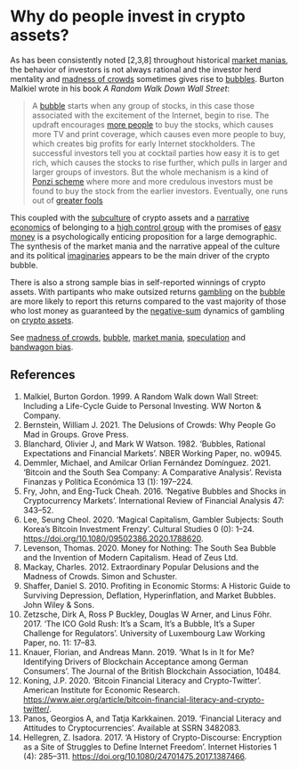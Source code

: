 # Why do people invest in crypto assets?
As has been consistently noted [2,3,8] throughout historical [market manias](../concepts/market-mania.md), the behavior of investors is not always rational and the investor herd mentality and [madness of crowds](../concepts/madness-crowds.md) sometimes gives rise to [bubbles](../concepts/bubble.md). Burton Malkiel wrote in his book *A Random Walk Down Wall Street*:

> A [bubble](../concepts/bubble.md) starts when any group of stocks, in this case those associated with the excitement of the Internet, begin to rise. The updraft encourages [more people](../concepts/bandwagon-bias.md) to buy the stocks, which causes more TV and print coverage, which causes even more people to buy, which creates big profits for early Internet stockholders. The successful investors tell you at cocktail parties how easy it is to get rich, which causes the stocks to rise further, which pulls in larger and larger groups of investors. But the whole mechanism is a kind of [Ponzi scheme](../concepts/ponzi-scheme.md) where more and more credulous investors must be found to buy the stock from the earlier investors. Eventually, one runs out of [greater fools](../concepts/greater-fool-theory.md)

This coupled with the [subculture](is-weird-culture.md) of crypto assets and a [narrative economics](../concepts/narrative-economics.md) of belonging to a [high control group](../concepts/high-control-group.md) with the promises of [easy money](../concepts/ponzi-scheme.md) is a psychologically enticing proposition for a large demographic. The synthesis of the market mania and the narrative appeal of the culture and its political [imaginaries](is-narrative-economics.md) appears to be the main driver of the crypto bubble.

There is also a strong sample bias in self-reported winnings of crypto assets. With partipants who make outsized returns [gambling](../concepts/gambling.md) on the [bubble](../concepts/bubble.md) are more likely to report this returns compared to the vast majority of those who lost money as guaranteed by the [negative-sum](../concepts/zero-sum-game.md) dynamics of gambling on [crypto assets](../concepts/cryptoasset.md).

See [madness of crowds](../concepts/madness-crowds.md), [bubble](../concepts/bubble.md), [market mania](../concepts/market-mania.md), [speculation](../concepts/speculation.md) and [bandwagon bias](../concepts/bandwagon-bias.md).

## References
1. Malkiel, Burton Gordon. 1999. A Random Walk down Wall Street: Including a Life-Cycle Guide to Personal Investing. WW Norton & Company.
1. Bernstein, William J. 2021. The Delusions of Crowds: Why People Go Mad in Groups. Grove Press.
1. Blanchard, Olivier J, and Mark W Watson. 1982. ‘Bubbles, Rational Expectations and Financial Markets’. NBER Working Paper, no. w0945.
1. Demmler, Michael, and Amilcar Orlian Fernández Domínguez. 2021. ‘Bitcoin and the South Sea Company: A Comparative Analysis’. Revista Finanzas y Política Económica 13 (1): 197–224.
1. Fry, John, and Eng-Tuck Cheah. 2016. ‘Negative Bubbles and Shocks in Cryptocurrency Markets’. International Review of Financial Analysis 47: 343–52.
1. Lee, Seung Cheol. 2020. ‘Magical Capitalism, Gambler Subjects: South Korea’s Bitcoin Investment Frenzy’. Cultural Studies 0 (0): 1–24. https://doi.org/10.1080/09502386.2020.1788620.
1. Levenson, Thomas. 2020. Money for Nothing: The South Sea Bubble and the Invention of Modern Capitalism. Head of Zeus Ltd.
1. Mackay, Charles. 2012. Extraordinary Popular Delusions and the Madness of Crowds. Simon and Schuster.
1. Shaffer, Daniel S. 2010. Profiting in Economic Storms: A Historic Guide to Surviving Depression, Deflation, Hyperinflation, and Market Bubbles. John Wiley & Sons.
1. Zetzsche, Dirk A, Ross P Buckley, Douglas W Arner, and Linus Föhr. 2017. ‘The ICO Gold Rush: It’s a Scam, It’s a Bubble, It’s a Super Challenge for Regulators’. University of Luxembourg Law Working Paper, no. 11: 17–83.
1. Knauer, Florian, and Andreas Mann. 2019. ‘What Is in It for Me? Identifying Drivers of Blockchain Acceptance among German Consumers’. The Journal of the British Blockchain Association, 10484.
1. Koning, J.P. 2020. ‘Bitcoin Financial Literacy and Crypto-Twitter’. American Institute for Economic Research. https://www.aier.org/article/bitcoin-financial-literacy-and-crypto-twitter/.
1. Panos, Georgios A, and Tatja Karkkainen. 2019. ‘Financial Literacy and Attitudes to Cryptocurrencies’. Available at SSRN 3482083.
1. Hellegren, Z. Isadora. 2017. ‘A History of Crypto-Discourse: Encryption as a Site of Struggles to Define Internet Freedom’. Internet Histories 1 (4): 285–311. https://doi.org/10.1080/24701475.2017.1387466.
